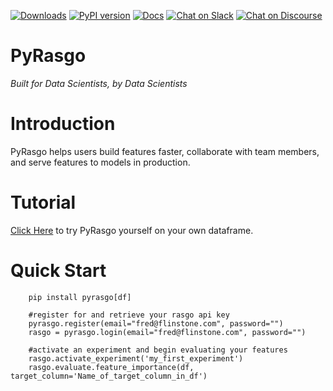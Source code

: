 [![Downloads](https://pepy.tech/badge/pyrasgo)](https://pepy.tech/project/pyrasgo)
[![PyPI version](https://badge.fury.io/py/pyrasgo.svg)](https://badge.fury.io/py/pyrasgo)
[![Docs](https://img.shields.io/badge/PyRasgo-DOCS-GREEN.svg)](https://docs.rasgoml.com/)
[![Chat on Slack](https://img.shields.io/badge/chat-on%20Slack-brightgreen.svg)](https://join.slack.com/t/rasgousergroup/shared_invite/zt-nytkq6np-ANEJvbUSbT2Gkvc8JICp3g)
[![Chat on Discourse](https://img.shields.io/discourse/status?server=https%3A%2F%2Fforum.rasgoml.com)](https://forum.rasgoml.com/)


# PyRasgo
<i>Built for Data Scientists, by Data Scientists</i>

# Introduction
PyRasgo helps users build features faster, collaborate with team members, and serve features to models in production.

# Tutorial
<a href="https://github.com/rasgointelligence/PyRasgo/blob/main/tutorials/PyRasgo%20Tutorial.ipynb">Click Here</a> to try PyRasgo yourself on your own dataframe.

# Quick Start
```
    pip install pyrasgo[df]
    
    #register for and retrieve your rasgo api key
    pyrasgo.register(email="fred@flinstone.com", password="")
    rasgo = pyrasgo.login(email="fred@flinstone.com", password="")
    
    #activate an experiment and begin evaluating your features
    rasgo.activate_experiment('my_first_experiment')
    rasgo.evaluate.feature_importance(df, target_column='Name_of_target_column_in_df')

```
